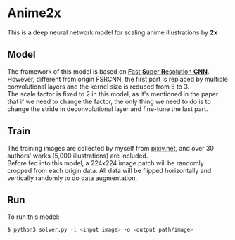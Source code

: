 # Anime2x

This is a deep neural network model for scaling anime illustrations by **2x**

## Model

The framework of this model is based on [**F**ast **S**uper **R**esolution **CNN**](https://arxiv.org/abs/1608.00367). However, different from origin FSRCNN, the first part is replaced by multiple convolutional layers and the kernel size is reduced from 5 to 3.  
The scale factor is fixed to 2 in this model, as it's mentioned in the paper that if we need to change the factor, the only thing we need to do is to change the stride in deconvolutional layer and fine-tune the last part.

## Train

The training images are collected by myself from [pixiv.net](https://www.pixiv.net/), and over 30 authors' works (5,000 illustrations) are included.  
Before fed into this model, a 224x224 image patch will be randomly cropped from each origin data. All data will be flipped horizontally and vertically randomly to do data augmentation.

## Run

To run this model:

```bash
$ python3 solver.py -i <input image> -o <output path/image>
```

